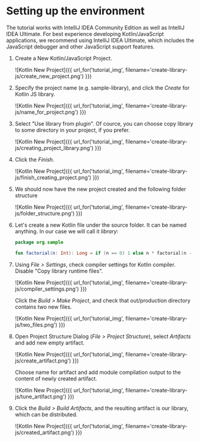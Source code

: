 # Setting up the environment
The tutorial works with IntelliJ IDEA Community Edition as well as IntelliJ IDEA Ultimate.
For best experience developing Kotlin/JavaScript applications, we recommend using IntelliJ IDEA Ultimate,
which includes the JavaScript debugger and other JavaScript support features.

1. Create a New Kotlin/JavaScript Project.

   ![Kotlin New Project]({{ url_for('tutorial_img', filename='create-library-js/create_new_project.png') }})

2. Specify the project name (e.g. sample-library), and click the *Create* for Kotlin JS library.

   ![Kotlin New Project]({{ url_for('tutorial_img', filename='create-library-js/name_for_project.png') }})

3. Select "Use library from plugin". Of cource, you can choose copy library to some directory in your project, if you prefer.

   ![Kotlin New Project]({{ url_for('tutorial_img', filename='create-library-js/creating_project_library.png') }})

4. Click the *Finish*.

   ![Kotlin New Project]({{ url_for('tutorial_img', filename='create-library-js/finish_creating_project.png') }})

5. We should now have the new project created and the following folder structure

   ![Kotlin New Project]({{ url_for('tutorial_img', filename='create-library-js/folder_structure.png') }})

6. Let's create a new Kotlin file under the source folder. It can be named anything. In our case we will call it *library*:
   
   ``` kotlin
   package org.sample
   
   fun factorial(n: Int): Long = if (n == 0) 1 else n * factorial(n - 1)
   ``` 

7. Using *File > Settings*, check compiler settings for Kotlin compiler. Disable "Copy library runtime files".

   ![Kotlin New Project]({{ url_for('tutorial_img', filename='create-library-js/compiler_settings.png') }})

   Click the *Build > Make Project*, and check that out/production directory contains two new files.

   ![Kotlin New Project]({{ url_for('tutorial_img', filename='create-library-js/two_files.png') }})

8. Open Project Structure Dialog (*File > Project Structure*), select *Artifacts* and add new empty artifact.

   ![Kotlin New Project]({{ url_for('tutorial_img', filename='create-library-js/create_artifact.png') }})

   Choose name for artifact and add module compilation output to the content of newly created artifact.

   ![Kotlin New Project]({{ url_for('tutorial_img', filename='create-library-js/tune_artifact.png') }})
   
9. Click the *Build > Build Artifacts*, and the resulting artifact is our library, which can be distributed.

   ![Kotlin New Project]({{ url_for('tutorial_img', filename='create-library-js/created_artifact.png') }})

   
   [intellijdownload]: http://www.jetbrains.com/idea/download/index.html
[jetbrains]: http://www.jetbrains.com
[getting_started_command_line]: command-line.html
